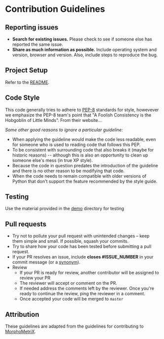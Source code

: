 # Contribution Guidelines

## Reporting issues

- **Search for existing issues.** Please check to see if someone else has reported the same issue.
- **Share as much information as possible.** Include operating system and version, browser and version. Also, include steps to reproduce the bug.

## Project Setup
Refer to the [README](README.md).

## Code Style

This code generally tries to adhere to [PEP-8]( <https://www.python.org/dev/peps/pep-0008/>) standards for style, howevever we emphasize the PEP-8 team's point that "A Foolish Consistency is the Hobgoblin of Little Minds". From their website...

*Some other good reasons to ignore a particular guideline:*

* When applying the guideline would make the code less readable, even for someone who is used to reading code that follows this PEP.
* To be consistent with surrounding code that also breaks it (maybe for historic reasons) -- although this is also an opportunity to clean up someone else's mess (in true XP style).
* Because the code in question predates the introduction of the guideline and there is no other reason to be modifying that code.
* When the code needs to remain compatible with older versions of Python that don't support the feature recommended by the style guide.

## Testing
Use the material provided in the [demo]( <https://github.com/cbirdferrer/collatrix/tree/master/demo>)  directory for testing

## Pull requests
- Try not to pollute your pull request with unintended changes – keep them simple and small. If possible, squash your commits.
- Try to share how your code has been tested before submitting a pull request.
- If your PR resolves an issue, include **closes #ISSUE_NUMBER** in your commit message (or a [synonym](https://help.github.com/articles/closing-issues-via-commit-messages)).
- Review
    - If your PR is ready for review, another contributor will be assigned to review your PR
    - The reviewer will accept or comment on the PR. 
    - If needed address the comments left by the reviewer. Once you're ready to continue the review, ping the reviewer in a comment.
    - Once accepted your code will be merged to `master`
    
 ## Attribution
 These guidelines are adapted from the guidelines for contributing to [MorphoMetriX]( <https://github.com/wingtorres/morphometrix>).
